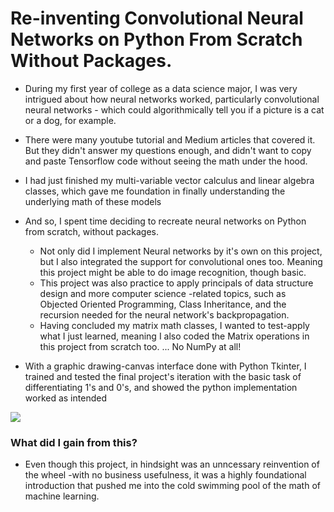 # Re-inventing Convolutional Neural Networks on Python From Scratch Without Packages.

* During my first year of college as a data science major, I was very intrigued about how neural networks worked, particularly convolutional neural networks - which could algorithmically tell you if a picture is a cat or a dog, for example. 
* There were many youtube tutorial and Medium articles that covered it. But they didn't answer my questions enough, and didn't want to copy and paste Tensorflow code without seeing the math under the hood.
* I had just finished my multi-variable vector calculus and linear algebra classes, which gave me foundation in finally understanding the underlying math of these models
* And so, I spent time deciding to recreate neural networks on Python from scratch, without packages. 
    * Not only did I implement Neural networks by it's own on this project, but I also integrated the support for convolutional ones too. Meaning this project might be able to do image recognition, though basic.
    * This project was also practice to apply principals of data structure design and more computer science -related topics, such as Objected Oriented Programming, Class Inheritance, and the recursion needed for the neural network's backpropagation.
    * Having concluded my matrix math classes, I wanted to test-apply what I just learned, meaning I also coded the Matrix operations in this project from scratch too. ... No NumPy at all!

* With a graphic drawing-canvas interface done with Python Tkinter, I trained and tested the final project's iteration with the basic task of differentiating 1's and 0's, and showed the python implementation worked as intended

![](/images/images_HomeMadeTF/bootlegCNN_demo_gif.gif)

### What did I gain from this?
* Even though this project, in hindsight was an unncessary reinvention of the wheel -with no business usefulness, it was a highly foundational introduction that pushed me into the cold swimming pool of the math of machine learning. 
